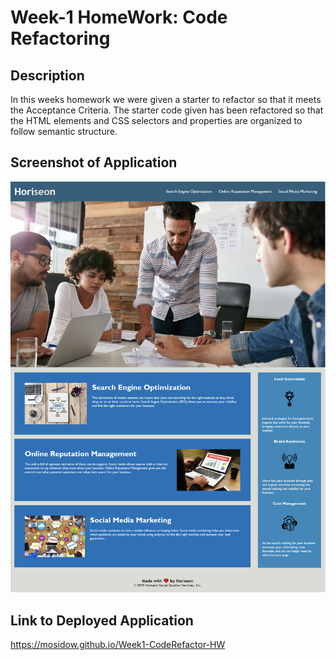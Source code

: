 # Week-1 HomeWork: Code Refactoring

## Description

In this weeks homework we were given a starter to refactor so that it meets the Acceptance Criteria. The starter code given has been refactored so that the HTML elements and CSS selectors and properties are organized to follow semantic structure.

## Screenshot of Application

<img src="./assets/images/screenshot.png">

## Link to Deployed Application

https://mosidow.github.io/Week1-CodeRefactor-HW
